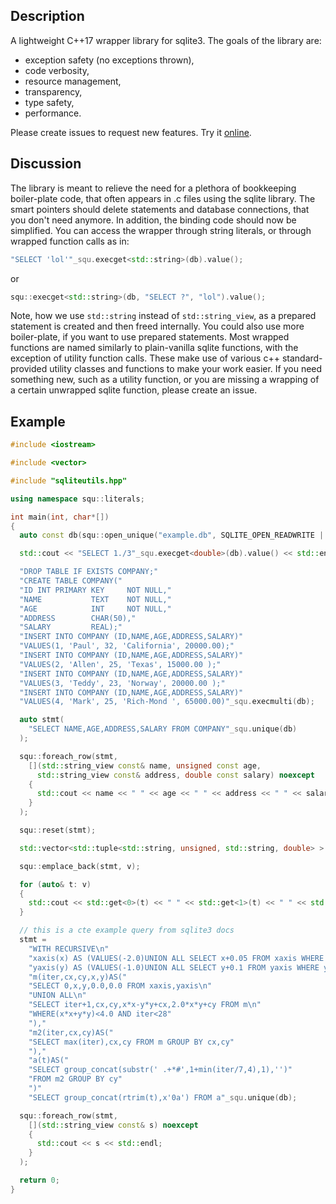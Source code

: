 ## Description
A lightweight C++17 wrapper library for sqlite3. The goals of the library are:
- exception safety (no exceptions thrown),
- code verbosity,
- resource management,
- transparency,
- type safety,
- performance.

Please create issues to request new features. Try it [online](http://htmlpreview.github.io/?https://github.com/user1095108/examples/blob/master/testsqu.html).
## Discussion
The library is meant to relieve the need for a plethora of bookkeeping boiler-plate code, that often appears in .c files using the sqlite library. The smart pointers should delete statements and database connections, that you don't need anymore. In addition, the binding code should now be simplified. You can access the wrapper through string literals, or through wrapped function calls as in:
```c++
"SELECT 'lol'"_squ.execget<std::string>(db).value();
```
or
```c++
squ::execget<std::string>(db, "SELECT ?", "lol").value();
```
Note, how we use `std::string` instead of `std::string_view`, as a prepared statement is created and then freed internally. You could also use more boiler-plate, if you want to use prepared statements. Most wrapped functions are named similarly to plain-vanilla sqlite functions, with the exception of utility function calls. These make use of various c++ standard-provided utility classes and functions to make your work easier. If you need something new, such as a utility function, or you are missing a wrapping of a certain unwrapped sqlite function, please create an issue.
## Example
```c++
#include <iostream>

#include <vector>

#include "sqliteutils.hpp"

using namespace squ::literals;

int main(int, char*[])
{
  auto const db(squ::open_unique("example.db", SQLITE_OPEN_READWRITE | SQLITE_OPEN_CREATE));

  std::cout << "SELECT 1./3"_squ.execget<double>(db).value() << std::endl;

  "DROP TABLE IF EXISTS COMPANY;"
  "CREATE TABLE COMPANY("
  "ID INT PRIMARY KEY     NOT NULL,"
  "NAME           TEXT    NOT NULL,"
  "AGE            INT     NOT NULL,"
  "ADDRESS        CHAR(50),"
  "SALARY         REAL);"
  "INSERT INTO COMPANY (ID,NAME,AGE,ADDRESS,SALARY)"
  "VALUES(1, 'Paul', 32, 'California', 20000.00);"
  "INSERT INTO COMPANY (ID,NAME,AGE,ADDRESS,SALARY)"
  "VALUES(2, 'Allen', 25, 'Texas', 15000.00 );"
  "INSERT INTO COMPANY (ID,NAME,AGE,ADDRESS,SALARY)"
  "VALUES(3, 'Teddy', 23, 'Norway', 20000.00 );"
  "INSERT INTO COMPANY (ID,NAME,AGE,ADDRESS,SALARY)"
  "VALUES(4, 'Mark', 25, 'Rich-Mond ', 65000.00)"_squ.execmulti(db);

  auto stmt(
    "SELECT NAME,AGE,ADDRESS,SALARY FROM COMPANY"_squ.unique(db)
  );

  squ::foreach_row(stmt,
    [](std::string_view const& name, unsigned const age,
      std::string_view const& address, double const salary) noexcept
    {
      std::cout << name << " " << age << " " << address << " " << salary << std::endl;
    }
  );

  squ::reset(stmt);

  std::vector<std::tuple<std::string, unsigned, std::string, double> > v;

  squ::emplace_back(stmt, v);

  for (auto& t: v)
  {
    std::cout << std::get<0>(t) << " " << std::get<1>(t) << " " << std::get<2>(t) << " " << std::get<3>(t) << std::endl;
  }

  // this is a cte example query from sqlite3 docs
  stmt = 
    "WITH RECURSIVE\n"
    "xaxis(x) AS (VALUES(-2.0)UNION ALL SELECT x+0.05 FROM xaxis WHERE x<1.2),"
    "yaxis(y) AS (VALUES(-1.0)UNION ALL SELECT y+0.1 FROM yaxis WHERE y<1.0),"
    "m(iter,cx,cy,x,y)AS("
    "SELECT 0,x,y,0.0,0.0 FROM xaxis,yaxis\n"
    "UNION ALL\n"
    "SELECT iter+1,cx,cy,x*x-y*y+cx,2.0*x*y+cy FROM m\n"
    "WHERE(x*x+y*y)<4.0 AND iter<28"
    "),"
    "m2(iter,cx,cy)AS("
    "SELECT max(iter),cx,cy FROM m GROUP BY cx,cy"
    "),"
    "a(t)AS("
    "SELECT group_concat(substr(' .+*#',1+min(iter/7,4),1),'')"
    "FROM m2 GROUP BY cy"
    ")"
    "SELECT group_concat(rtrim(t),x'0a') FROM a"_squ.unique(db);

  squ::foreach_row(stmt,
    [](std::string_view const& s) noexcept
    {
      std::cout << s << std::endl;
    }
  );

  return 0;
}
```
